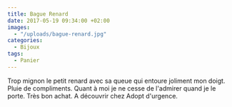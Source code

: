 ```yaml
---
title: Bague Renard
date: 2017-05-19 09:34:00 +02:00
images:
  - "/uploads/bague-renard.jpg"
categories:
  - Bijoux
tags:
  - Panier
---
```


Trop mignon le petit renard avec sa queue qui entoure joliment mon doigt. Pluie de compliments. Quant à moi je ne cesse de l'admirer quand je le porte. Très bon achat. A découvrir chez Adopt d'urgence.
